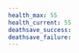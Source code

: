 ```yaml
---
health_max: 55
health_current: 55
deathsave_success:
deathsave_failure:
---
```

```ttrpgstats-hp
```
